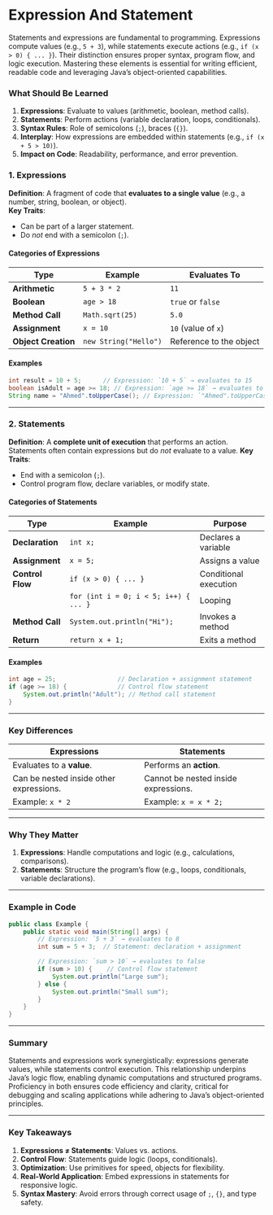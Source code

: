 # Expression And Statement

Statements and expressions are fundamental to programming. Expressions compute values (e.g., `5 + 3`), while statements execute actions (e.g., `if (x > 0) { ... }`). Their distinction ensures proper syntax, program flow, and logic execution. Mastering these elements is essential for writing efficient, readable code and leveraging Java’s object-oriented capabilities.

### **What Should Be Learned**

1. **Expressions**: Evaluate to values (arithmetic, boolean, method calls).
2. **Statements**: Perform actions (variable declaration, loops, conditionals).
3. **Syntax Rules**: Role of semicolons (`;`), braces (`{}`).
4. **Interplay**: How expressions are embedded within statements (e.g., `if (x + 5 > 10)`).
5. **Impact on Code**: Readability, performance, and error prevention.

### **1. Expressions**  
**Definition**: A fragment of code that **evaluates to a single value** (e.g., a number, string, boolean, or object).  
**Key Traits**:  

- Can be part of a larger statement.  
- Do *not* end with a semicolon (`;`).  

#### **Categories of Expressions**  
| **Type**            | **Example**           | **Evaluates To**        |
| ------------------- | --------------------- | ----------------------- |
| **Arithmetic**      | `5 + 3 * 2`           | `11`                    |
| **Boolean**         | `age > 18`            | `true` or `false`       |
| **Method Call**     | `Math.sqrt(25)`       | `5.0`                   |
| **Assignment**      | `x = 10`              | `10` (value of `x`)     |
| **Object Creation** | `new String("Hello")` | Reference to the object |

#### **Examples**  
```java  
int result = 10 + 5;      // Expression: `10 + 5` → evaluates to 15  
boolean isAdult = age >= 18; // Expression: `age >= 18` → evaluates to true/false  
String name = "Ahmed".toUpperCase(); // Expression: `"Ahmed".toUpperCase()` → "AHMED"  
```

---

### **2. Statements**  
**Definition**: A **complete unit of execution** that performs an action. Statements often contain expressions but do *not* evaluate to a value. 
**Key Traits**:  

- End with a semicolon (`;`).  
- Control program flow, declare variables, or modify state.  

#### **Categories of Statements**  
| **Type**         | **Example**                           | **Purpose**           |
| ---------------- | ------------------------------------- | --------------------- |
| **Declaration**  | `int x;`                              | Declares a variable   |
| **Assignment**   | `x = 5;`                              | Assigns a value       |
| **Control Flow** | `if (x > 0) { ... }`                  | Conditional execution |
|                  | `for (int i = 0; i < 5; i++) { ... }` | Looping               |
| **Method Call**  | `System.out.println("Hi");`           | Invokes a method      |
| **Return**       | `return x + 1;`                       | Exits a method        |

#### **Examples**  
```java  
int age = 25;                 // Declaration + assignment statement  
if (age >= 18) {              // Control flow statement  
    System.out.println("Adult"); // Method call statement  
}  
```

---

### **Key Differences**  
| **Expressions**                         | **Statements**                       |
| --------------------------------------- | ------------------------------------ |
| Evaluates to a **value**.               | Performs an **action**.              |
| Can be nested inside other expressions. | Cannot be nested inside expressions. |
| Example: `x * 2`                        | Example: `x = x * 2;`                |

---

### **Why They Matter**  
1. **Expressions**: Handle computations and logic (e.g., calculations, comparisons).  
2. **Statements**: Structure the program’s flow (e.g., loops, conditionals, variable declarations).  

---

### **Example in Code**  
```java  
public class Example {  
    public static void main(String[] args) {  
        // Expression: `5 + 3` → evaluates to 8  
        int sum = 5 + 3;  // Statement: declaration + assignment  

        // Expression: `sum > 10` → evaluates to false  
        if (sum > 10) {    // Control flow statement  
            System.out.println("Large sum");  
        } else {  
            System.out.println("Small sum");  
        }  
    }  
}  
```

---

### **Summary**

Statements and expressions work synergistically: expressions generate values, while statements control execution. This relationship underpins Java’s logic flow, enabling dynamic computations and structured programs. Proficiency in both ensures code efficiency and clarity, critical for debugging and scaling applications while adhering to Java’s object-oriented principles.

------

### **Key Takeaways**

1. **Expressions ≠ Statements**: Values vs. actions.
2. **Control Flow**: Statements guide logic (loops, conditionals).
3. **Optimization**: Use primitives for speed, objects for flexibility.
4. **Real-World Application**: Embed expressions in statements for responsive logic.
5. **Syntax Mastery**: Avoid errors through correct usage of `;`, `{}`, and type safety.